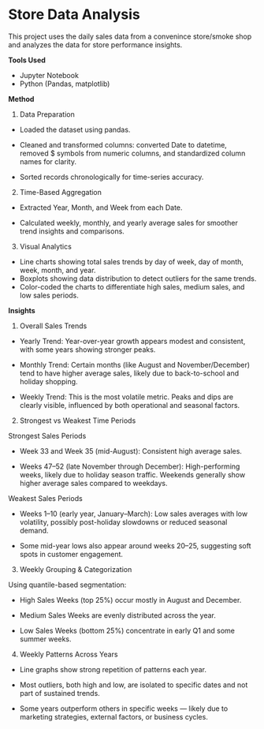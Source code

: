 # Store Data Analysis

This project uses the daily sales data from a convenince store/smoke shop and analyzes the data for store performance insights.

**Tools Used**
- Jupyter Notebook
- Python (Pandas, matplotlib)

**Method**

1. Data Preparation

- Loaded the dataset using pandas.

- Cleaned and transformed columns: converted Date to datetime, removed $ symbols from numeric columns, and standardized column names for clarity.

- Sorted records chronologically for time-series accuracy.

2. Time-Based Aggregation

- Extracted Year, Month, and Week from each Date.

- Calculated weekly, monthly, and yearly average sales for smoother trend insights and comparisons.

3. Visual Analytics

- Line charts showing total sales trends by day of week, day of month, week, month, and year.
- Boxplots showing data distribution to detect outliers for the same trends.
- Color-coded the charts to differentiate high sales, medium sales, and low sales periods.

**Insights**

1. Overall Sales Trends

- Yearly Trend: Year-over-year growth appears modest and consistent, with some years showing stronger peaks.

- Monthly Trend: Certain months (like August and November/December) tend to have higher average sales, likely due to back-to-school and holiday shopping.

- Weekly Trend: This is the most volatile metric. Peaks and dips are clearly visible, influenced by both operational and seasonal factors.

2. Strongest vs Weakest Time Periods

Strongest Sales Periods

- Week 33 and Week 35 (mid-August): Consistent high average sales.

- Weeks 47–52 (late November through December): High-performing weeks, likely due to holiday season traffic. Weekends generally show higher average sales compared to weekdays.

Weakest Sales Periods

- Weeks 1–10 (early year, January–March): Low sales averages with low volatility, possibly post-holiday slowdowns or reduced seasonal demand.

- Some mid-year lows also appear around weeks 20–25, suggesting soft spots in customer engagement.

3. Weekly Grouping & Categorization

Using quantile-based segmentation:

- High Sales Weeks (top 25%) occur mostly in August and December.

- Medium Sales Weeks are evenly distributed across the year.

- Low Sales Weeks (bottom 25%) concentrate in early Q1 and some summer weeks.

4. Weekly Patterns Across Years
- Line graphs show strong repetition of patterns each year.

- Most outliers, both high and low, are isolated to specific dates and not part of sustained trends.

- Some years outperform others in specific weeks — likely due to marketing strategies, external factors, or business cycles.
